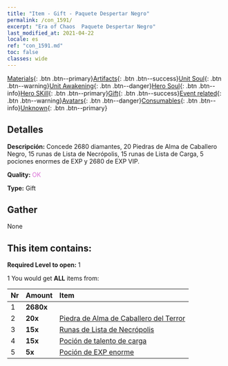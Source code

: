 ```yaml
---
title: "Item - Gift - Paquete Despertar Negro"
permalink: /con_1591/
excerpt: "Era of Chaos  Paquete Despertar Negro"
last_modified_at: 2021-04-22
locale: es
ref: "con_1591.md"
toc: false
classes: wide
---
```

 [Materials](/ItemsES/){: .btn .btn--primary}[Artifacts](/ItemsES/Artifacts/){: .btn .btn--success}[Unit Soul](/ItemsES/UnitSoul/){: .btn .btn--warning}[Unit Awakening](/ItemsES/UnitAwakening/){: .btn .btn--danger}[Hero Soul](/ItemsES/HeroSoul/){: .btn .btn--info}[Hero SKill](/ItemsES/HeroSkill/){: .btn .btn--primary}[Gift](/ItemsES/Gift/){: .btn .btn--success}[Event related](/ItemsES/Events/){: .btn .btn--warning}[Avatars](/ItemsES/Avatars/){: .btn .btn--danger}[Consumables](/ItemsES/Consumables/){: .btn .btn--info}[Unknown](/ItemsES/Unknown/){: .btn .btn--primary}

## Detalles
 **Descripción:** Concede 2680 diamantes, 20 Piedras de Alma de Caballero Negro, 15 runas de Lista de Necrópolis, 15 runas de Lista de Carga, 5 pociones enormes de EXP y 2680 de EXP VIP.

 **Quality:** <span style="color: #DA70D6">OK</span>

 **Type:** Gift

## Gather

  None

## This item contains:

 **Required Level to open:** 1

 1 You would get **ALL** items  from:

  | Nr | Amount |     Item    |
  |:---|:-------|:------------|
  | 1 |  **2680x** | <i class="fas fa-gem"/> |  | 
  | 2 |  **20x** | [Piedra de Alma de Caballero del Terror](/es/Items/unt_302/) |  | 
  | 3 |  **15x** | [Runas de Lista de Necrópolis](/es/Items/con_755/) |  | 
  | 4 |  **15x** | [Poción de talento de carga](/es/Items/con_788/) |  | 
  | 5 |  **5x** | [Poción de EXP enorme](/es/Items/con_703/) |  | 
